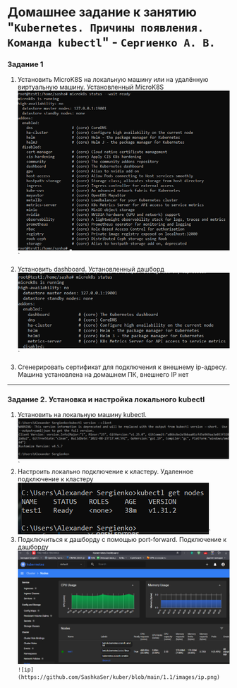 # Домашнее задание к занятию "`Kubernetes. Причины появления. Команда kubectl`" - `Сергиенко А. В.`

### Задание 1
1. Установить MicroK8S на локальную машину или на удалённую виртуальную машину.
Установленный MicroK8S  
![MicroK8S](https://github.com/SashkaSer/kuber/blob/main/1.1/images/installed_microk8s.png)`

2. Установить dashboard.
Установленный дашборд  
![dash](https://github.com/SashkaSer/kuber/blob/main/1.1/images/dash.png)`

3. Сгенерировать сертификат для подключения к внешнему ip-адресу.  
Машина установлена на домашнем ПК, внешнего IP нет
---

### Задание 2. Установка и настройка локального kubectl
1. Установить на локальную машину kubectl.  
![kubectl](https://github.com/SashkaSer/kuber/blob/main/1.1/images/kubctl_win.png)`
3. Настроить локально подключение к кластеру.
Удаленное подключение к кластеру  
![getnodes](https://github.com/SashkaSer/kuber/blob/main/1.1/images/getnodes.png)`
3. Подключиться к дашборду с помощью port-forward.
Подключение к дашборду  
![dashboard](https://github.com/SashkaSer/kuber/blob/main/1.1/images/dashboard.png)`  
![ip](https://github.com/SashkaSer/kuber/blob/main/1.1/images/ip.png)`